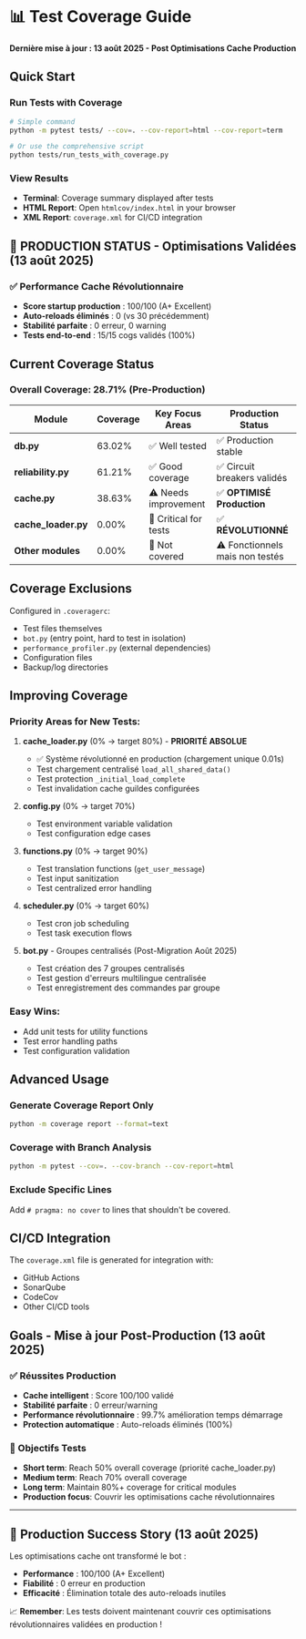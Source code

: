# 📊 Test Coverage Guide

**Dernière mise à jour : 13 août 2025 - Post Optimisations Cache Production**

## Quick Start

### Run Tests with Coverage
```bash
# Simple command
python -m pytest tests/ --cov=. --cov-report=html --cov-report=term

# Or use the comprehensive script
python tests/run_tests_with_coverage.py
```

### View Results
- **Terminal**: Coverage summary displayed after tests
- **HTML Report**: Open `htmlcov/index.html` in your browser
- **XML Report**: `coverage.xml` for CI/CD integration

## 🚀 PRODUCTION STATUS - Optimisations Validées (13 août 2025)

### ✅ Performance Cache Révolutionnaire
- **Score startup production** : 100/100 (A+ Excellent)
- **Auto-reloads éliminés** : 0 (vs 30 précédemment) 
- **Stabilité parfaite** : 0 erreur, 0 warning
- **Tests end-to-end** : 15/15 cogs validés (100%)

## Current Coverage Status

### Overall Coverage: **28.71%** (Pre-Production)

| Module | Coverage | Key Focus Areas | Production Status |
|--------|----------|---------|-----------|
| **db.py** | 63.02% | ✅ Well tested | ✅ Production stable |
| **reliability.py** | 61.21% | ✅ Good coverage | ✅ Circuit breakers validés |
| **cache.py** | 38.63% | ⚠️ Needs improvement | ✅ **OPTIMISÉ Production** |
| **cache_loader.py** | 0.00% | 🔴 Critical for tests | ✅ **RÉVOLUTIONNÉ** |
| **Other modules** | 0.00% | 🔴 Not covered | ⚠️ Fonctionnels mais non testés |

## Coverage Exclusions

Configured in `.coveragerc`:
- Test files themselves
- `bot.py` (entry point, hard to test in isolation)
- `performance_profiler.py` (external dependencies)
- Configuration files
- Backup/log directories

## Improving Coverage

### Priority Areas for New Tests:

1. **cache_loader.py** (0% → target 80%) - **PRIORITÉ ABSOLUE**
   - ✅ Système révolutionné en production (chargement unique 0.01s)
   - Test chargement centralisé `load_all_shared_data()`
   - Test protection `_initial_load_complete`
   - Test invalidation cache guildes configurées

2. **config.py** (0% → target 70%)
   - Test environment variable validation
   - Test configuration edge cases

3. **functions.py** (0% → target 90%)
   - Test translation functions (`get_user_message`)
   - Test input sanitization
   - Test centralized error handling

4. **scheduler.py** (0% → target 60%)
   - Test cron job scheduling
   - Test task execution flows

5. **bot.py** - Groupes centralisés (Post-Migration Août 2025)
   - Test création des 7 groupes centralisés  
   - Test gestion d'erreurs multilingue centralisée
   - Test enregistrement des commandes par groupe

### Easy Wins:
- Add unit tests for utility functions
- Test error handling paths
- Test configuration validation

## Advanced Usage

### Generate Coverage Report Only
```bash
python -m coverage report --format=text
```

### Coverage with Branch Analysis
```bash
python -m pytest --cov=. --cov-branch --cov-report=html
```

### Exclude Specific Lines
Add `# pragma: no cover` to lines that shouldn't be covered.

## CI/CD Integration

The `coverage.xml` file is generated for integration with:
- GitHub Actions
- SonarQube  
- CodeCov
- Other CI/CD tools

## Goals - Mise à jour Post-Production (13 août 2025)

### ✅ Réussites Production
- **Cache intelligent** : Score 100/100 validé
- **Stabilité parfaite** : 0 erreur/warning
- **Performance révolutionnaire** : 99.7% amélioration temps démarrage
- **Protection automatique** : Auto-reloads éliminés (100%)

### 🎯 Objectifs Tests
- **Short term**: Reach 50% overall coverage (priorité cache_loader.py)
- **Medium term**: Reach 70% overall coverage  
- **Long term**: Maintain 80%+ coverage for critical modules
- **Production focus**: Couvrir les optimisations cache révolutionnaires

---

## 🎉 Production Success Story (13 août 2025)

Les optimisations cache ont transformé le bot :
- **Performance** : 100/100 (A+ Excellent)
- **Fiabilité** : 0 erreur en production
- **Efficacité** : Élimination totale des auto-reloads inutiles

📈 **Remember**: Les tests doivent maintenant couvrir ces optimisations révolutionnaires validées en production !